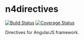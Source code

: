 # n4directives
[![Build Status](https://travis-ci.org/N4Works/n4directives.svg?branch=master)](https://travis-ci.org/N4Works/n4directives)
[![Coverage Status](https://coveralls.io/repos//N4Works/n4directives/badge.svg)](https://coveralls.io/r/N4Works/n4directives)

Directives for AngularJS framework.
